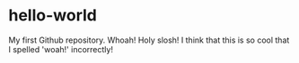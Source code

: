 # hello-world
My first Github repository.
Whoah!
Holy slosh!
I think that this is so cool that I spelled 'woah!' incorrectly!
